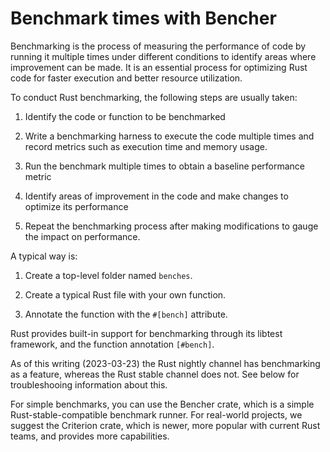 # Benchmark times with Bencher

Benchmarking is the process of measuring the performance of code by running it multiple times under different conditions to identify areas where improvement can be made. It is an essential process for optimizing Rust code for faster execution and better resource utilization.

To conduct Rust benchmarking, the following steps are usually taken:

1. Identify the code or function to be benchmarked

2. Write a benchmarking harness to execute the code multiple times and record metrics such as execution time and memory usage.

3. Run the benchmark multiple times to obtain a baseline performance metric

4. Identify areas of improvement in the code and make changes to optimize its performance

5. Repeat the benchmarking process after making modifications to gauge the impact on performance.

A typical way is:

1. Create a top-level folder named `benches`.

2. Create a typical Rust file with your own function.

4. Annotate the function with the `#[bench]` attribute.

Rust provides built-in support for benchmarking through its libtest framework, and the function annotation `[#bench]`.

As of this writing (2023-03-23) the Rust nightly channel has benchmarking as a feature, whereas the Rust stable channel does not. See below for troubleshooing information about this.

For simple benchmarks, you can use the Bencher crate, which is a simple Rust-stable-compatible benchmark runner. For real-world projects, we suggest the Criterion crate, which is newer, more popular with current Rust teams, and provides more capabilities.
